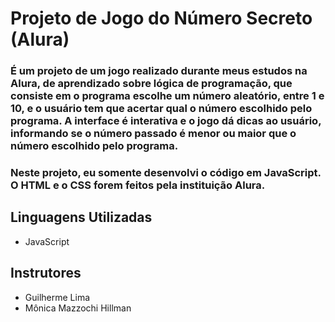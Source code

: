 # Projeto de Jogo do Número Secreto (Alura)

### É um projeto de um jogo realizado durante meus estudos na Alura, de aprendizado sobre lógica de programação, que consiste em o programa escolhe um número aleatório, entre 1 e 10, e o usuário tem que acertar qual o número escolhido pelo programa. A interface é interativa e o jogo dá dicas ao usuário, informando se o número passado é menor ou maior que o número escolhido pelo programa.

### Neste projeto, eu somente desenvolvi o código em JavaScript. O HTML e o CSS forem feitos pela instituição Alura.

## Linguagens Utilizadas

- JavaScript

## Instrutores

- Guilherme Lima
- Mônica Mazzochi Hillman
